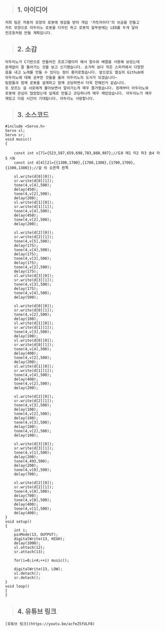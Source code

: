 >## 1. 아이디어

	저희 팀은 자동차 모양의 로봇에 영감을 받아 게임 '카트라이더'의 브금을 만들고
	카트 모양으로 아두이노 로봇을 디자인 하고 로봇의 앞부분에는 LED를 두개 달아
	전조등처럼 만들 계획입니다.
	
>## 2. 소감

	아두이노가 C기반으로 만들어진 프로그램이라 해서 함수와 배열을 사용해 보았는데
	문제없이 잘 돌아가는 것을 보고 신기했습니다. 손가락 보다 작은 스피커에서 다양한
	음을 내고 노래를 만들 수 있다는 점이 흥미로웠습니다. 앞으로도 열심히 Github에 
	아두이노에 대해 공부한 것들을 올려 아두이노의 도사가 되겠습니다~
	팀원들과 함께 로봇을 설계하고 함께 코딩하면서 더욱 친해진거 같습니다.
	또 모르는 걸 서로에게 물어보면서 알아가는게 매우 즐거웠습니다. 원래부터 아두이노와
	로봇에 관심이 많았었는데 실제로 만들고 코딩하니까 매우 재밌었습니다. 아두이노가 매우
	재밌고 다음 시간이 기대됩니다. 아두이노 사랑합니다.

>## 3. 소스코드

	#include <Servo.h>
	Servo sl;
	Servo sr;
	void music()
	{
	
		const int v[7]={523,587,659,698,783,880,987};//도0 레1 미2 파3 솔4 라5 시6
		const int d[4][2]={{1300,1700},{1700,1300},{1700,1700},{1300,1300}};//앞 뒤 오른쪽 왼쪽
		
		sl.write(d[0][0]);
		sr.write(d[0][1]);
		tone(4,v[4],500);
		delay(450);
		tone(4,v[2],500);
		delay(200);
		sl.write(d[1][0]);
		sr.write(d[1][1]);
		tone(4,v[4],500);
		delay(450);
		tone(4,v[2],500);
		delay(200);
		
		sl.write(d[2][0]);
		sr.write(d[2][1]);
		tone(4,v[5],500);
		delay(175);
		tone(4,v[4],500);
		delay(175);
		tone(4,v[3],500);
		delay(175);
		tone(4,v[2],500);
		delay(175);
		sl.write(d[3][0]);
		sr.write(d[3][1]);
		tone(4,v[3],500);
		delay(175);
		tone(4,v[4],500);
		delay(500);
		
		sl.write(d[0][0]);
		sr.write(d[0][1]);
		tone(4,v[2],500);
		delay(100);
		sl.write(d[1][0]);
		sr.write(d[1][1]);
		tone(4,v[3],500);
		delay(100);
		sl.write(d[0][0]);
		sr.write(d[0][1]);
		tone(4,v[4],500);
		delay(400);
		tone(4,v[2],500);
		delay(200);
		sl.write(d[1][0]);
		sr.write(d[1][1]);
		tone(4,v[4],500);
		delay(400);
		tone(4,v[2],500);
		delay(200);
		
		sl.write(d[2][0]);
		sr.write(d[2][1]);
		tone(4,v[3],500);
		delay(100);
		tone(4,v[2],500);
		delay(100);
		tone(4,v[3],500);
		delay(100);
		tone(4,v[2],500);
		delay(100);
		
		sl.write(d[3][0]);
		sr.write(d[3][1]);
		tone(4,v[1],500);
		delay(200);
		tone(4,493,500);
		delay(200);
		tone(4,v[0],500);
		delay(700);
		
		sl.write(d[2][0]);
		sr.write(d[2][1]);
		tone(4,v[0],500);
		delay(700);
		tone(4,v[0],500);
		delay(400);
		tone(4,v[1],500);
		delay(400);
	}
	void setup()
	{
		int i;
		pinMode(13, OUTPUT);
		digitalWrite(13, HIGH);
		delay(1000);
		sl.attach(12);
		sr.attach(13);
		
		for(i=0;i<4;++i) music();
		
		digitalWrite(13, LOW);
		sl.detach();
		sr.detach();
	}
	void loop()
	{
	}
	
>## 4. 유튜브 링크
	[유튜브 링크](https://youtu.be/acfeZ5fULF8)
